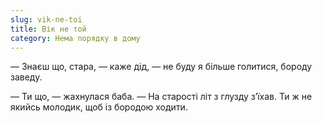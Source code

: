 ```yaml
---
slug: vik-ne-toi
title: Вік не той
category: Нема порядку в дому
---
```

— Знаєш що, стара, —  каже дід, — не буду я більше голитися, бороду заведу.

— Ти що, — жахнулася баба. — На старості літ з глузду з’їхав. Ти ж не якийсь молодик, щоб із бородою ходити.

